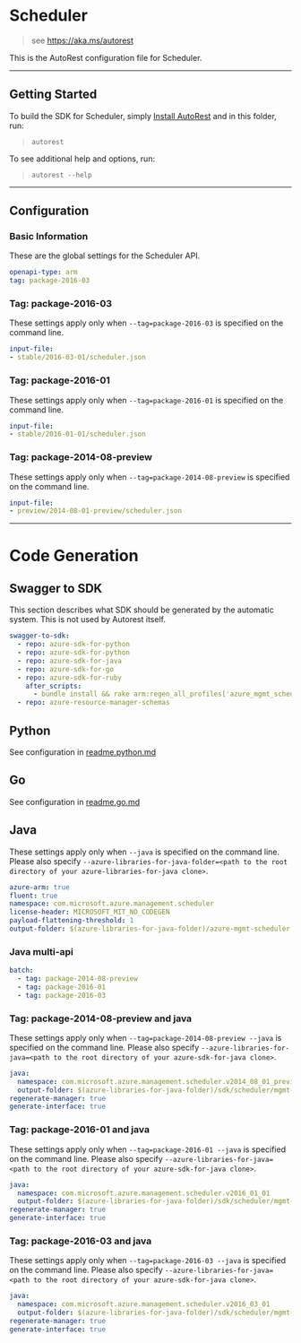 # Scheduler

> see https://aka.ms/autorest

This is the AutoRest configuration file for Scheduler.



---
## Getting Started
To build the SDK for Scheduler, simply [Install AutoRest](https://aka.ms/autorest/install) and in this folder, run:

> `autorest`

To see additional help and options, run:

> `autorest --help`
---

## Configuration



### Basic Information
These are the global settings for the Scheduler API.

``` yaml
openapi-type: arm
tag: package-2016-03
```


### Tag: package-2016-03

These settings apply only when `--tag=package-2016-03` is specified on the command line.

``` yaml $(tag) == 'package-2016-03'
input-file:
- stable/2016-03-01/scheduler.json
```

### Tag: package-2016-01

These settings apply only when `--tag=package-2016-01` is specified on the command line.

``` yaml $(tag) == 'package-2016-01'
input-file:
- stable/2016-01-01/scheduler.json
```

### Tag: package-2014-08-preview

These settings apply only when `--tag=package-2014-08-preview` is specified on the command line.

``` yaml $(tag) == 'package-2014-08-preview'
input-file:
- preview/2014-08-01-preview/scheduler.json
```


---
# Code Generation


## Swagger to SDK

This section describes what SDK should be generated by the automatic system.
This is not used by Autorest itself.

``` yaml $(swagger-to-sdk)
swagger-to-sdk:
  - repo: azure-sdk-for-python
  - repo: azure-sdk-for-python
  - repo: azure-sdk-for-java
  - repo: azure-sdk-for-go
  - repo: azure-sdk-for-ruby
    after_scripts:
      - bundle install && rake arm:regen_all_profiles['azure_mgmt_scheduler']
  - repo: azure-resource-manager-schemas
```


## Python

See configuration in [readme.python.md](./readme.python.md)

## Go

See configuration in [readme.go.md](./readme.go.md)

## Java

These settings apply only when `--java` is specified on the command line.
Please also specify `--azure-libraries-for-java-folder=<path to the root directory of your azure-libraries-for-java clone>`.

``` yaml $(java)
azure-arm: true
fluent: true
namespace: com.microsoft.azure.management.scheduler
license-header: MICROSOFT_MIT_NO_CODEGEN
payload-flattening-threshold: 1
output-folder: $(azure-libraries-for-java-folder)/azure-mgmt-scheduler
```

### Java multi-api

``` yaml $(java) && $(multiapi)
batch:
  - tag: package-2014-08-preview
  - tag: package-2016-01
  - tag: package-2016-03
```

### Tag: package-2014-08-preview and java

These settings apply only when `--tag=package-2014-08-preview --java` is specified on the command line.
Please also specify `--azure-libraries-for-java=<path to the root directory of your azure-sdk-for-java clone>`.

``` yaml $(tag) == 'package-2014-08-preview' && $(java) && $(multiapi)
java:
  namespace: com.microsoft.azure.management.scheduler.v2014_08_01_preview
  output-folder: $(azure-libraries-for-java-folder)/sdk/scheduler/mgmt-v2014_08_01_preview
regenerate-manager: true
generate-interface: true
```

### Tag: package-2016-01 and java

These settings apply only when `--tag=package-2016-01 --java` is specified on the command line.
Please also specify `--azure-libraries-for-java=<path to the root directory of your azure-sdk-for-java clone>`.

``` yaml $(tag) == 'package-2016-01' && $(java) && $(multiapi)
java:
  namespace: com.microsoft.azure.management.scheduler.v2016_01_01
  output-folder: $(azure-libraries-for-java-folder)/sdk/scheduler/mgmt-v2016_01_01
regenerate-manager: true
generate-interface: true
```

### Tag: package-2016-03 and java

These settings apply only when `--tag=package-2016-03 --java` is specified on the command line.
Please also specify `--azure-libraries-for-java=<path to the root directory of your azure-sdk-for-java clone>`.

``` yaml $(tag) == 'package-2016-03' && $(java) && $(multiapi)
java:
  namespace: com.microsoft.azure.management.scheduler.v2016_03_01
  output-folder: $(azure-libraries-for-java-folder)/sdk/scheduler/mgmt-v2016_03_01
regenerate-manager: true
generate-interface: true
```





